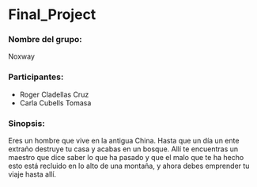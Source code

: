 # Final_Project
### Nombre del grupo:
Noxway

### Participantes:
* Roger Cladellas Cruz
* Carla Cubells Tomasa

### Sinopsis:
Eres un hombre que vive en la antigua China. Hasta que un día un ente extraño destruye tu casa y acabas en un bosque. Allí te encuentras un maestro que dice saber lo que ha pasado y que el malo que te ha hecho esto está recluido en lo alto de una montaña, y ahora debes emprender tu viaje hasta allí.

